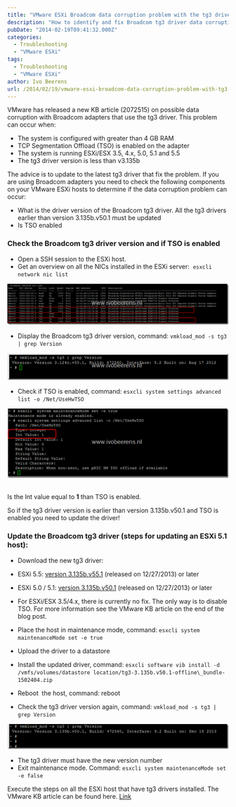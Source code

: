 ```yaml
---
title: "VMware ESXi Broadcom data corruption problem with the tg3 driver. Check your environment!"
description: "How to identify and fix Broadcom tg3 driver data corruption issues in ESXi environments."
pubDate: "2014-02-19T09:41:32.000Z"
categories: 
  - Troubleshooting
  - "VMware ESXi"
tags: 
  - Troubleshooting
  - "VMware ESXi"
author: Ivo Beerens
url: /2014/02/19/vmware-esxi-broadcom-data-corruption-problem-with-tg3-driver-check-your-environment/
---
```


VMware has released a new KB article (2072515) on possible data corruption with Broadcom adapters that use the tg3 driver. This problem can occur when:

- The system is configured with greater than 4 GB RAM
- TCP Segmentation Offload (TSO) is enabled on the adapter
- The system is running ESXi/ESX 3.5, 4.x, 5.0, 5.1 and 5.5
- The tg3 driver version is less than v3.135b

The advice is to update to the latest tg3 driver that fix the problem. If you are using Broadcom adapters you need to check the following components on your VMware ESXi hosts to determine if the data corruption problem can occur:

- What is the driver version of the Broadcom tg3 driver. All the tg3 drivers earlier than version 3.135b.v50.1 must be updated
- Is TSO enabled

### Check the Broadcom tg3 driver version and if TSO is enabled

- Open a SSH session to the ESXi host.
- Get an overview on all the NICs installed in the ESXi server:  `esxcli network nic list`

[![image](images/image_thumb.png "image")](images/image.png)

- Display the Broadcom tg3 driver version, command: `vmkload_mod -s tg3 | grep Version`

[![image](images/image_thumb1.png "image")](images/image1.png)

- Check if TSO is enabled, command: `esxcli system settings advanced list -o /Net/UseHwTSO`

[![image](images/image_thumb2.png "image")](images/image2.png) 

Is the Int value equal to **1** than TSO is enabled.

So if the tg3 driver version is earlier than version 3.135b.v50.1 and TSO is enabled you need to update the driver!

### Update the Broadcom tg3 driver (steps for updating an ESXi 5.1 host):

- Download the new tg3 driver:

- ESXi 5.5: [version 3.135b.v55.1](https://my.VMware.com/web/VMware/details?downloadGroup=DT-ESXI55-BROADCOM-TG3-3135BV551&productId=353) (released on 12/27/2013) or later
- ESXi 5.0 / 5.1: [version 3.135b.v50.1](https://my.VMware.com/web/VMware/details?downloadGroup=DT-ESXI5X-BROADCOM-TG3-3135BV501&productId=229) (released on 12/27/2013) or later
- For ESXi/ESX 3.5/4.x, there is currently no fix. The only way is to disable TSO. For more information see the VMware KB article on the end of the blog post.

- Place the host in maintenance mode, command: `esxcli system maintenanceMode set -e true`
- Upload the driver to a datastore
- Install the updated driver, command: `esxcli software vib install -d /vmfs/volumes/datastore location/tg3-3.135b.v50.1-offline\_bundle-1502404.zip`
- Reboot  the host, command: reboot
- Check the tg3 driver version again, command: `vmkload_mod -s tg3 | grep Version`

[![image](images/image_thumb3.png "image")](images/image3.png)

- The tg3 driver must have the new version number
- Exit maintenance mode. Command: `esxcli system maintenanceMode set -e false`

Execute the steps on all the ESXi host that have tg3 drivers installed. The VMware KB article can be found here. [Link](http://kb.VMware.com/selfservice/microsites/search.do?language=en_US&cmd=displayKC&externalId=2072515#.Uv5ynXq1Omc.twitter)